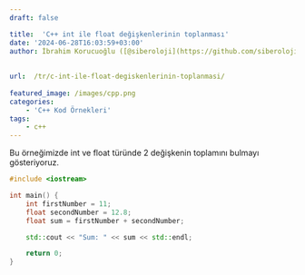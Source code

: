 ```yaml
---
draft: false

title:  'C++ int ile float değişkenlerinin toplanması'
date: '2024-06-28T16:03:59+03:00'
author: İbrahim Korucuoğlu ([@siberoloji](https://github.com/siberoloji))
 
 
url:  /tr/c-int-ile-float-degiskenlerinin-toplanmasi/
 
featured_image: /images/cpp.png
categories:
    - 'C++ Kod Örnekleri'
tags:
    - c++
---
```



Bu örneğimizde int ve float türünde 2 değişkenin toplamını bulmayı gösteriyoruz.


```cpp
#include <iostream>

int main() {
    int firstNumber = 11;
    float secondNumber = 12.8;
    float sum = firstNumber + secondNumber;

    std::cout << "Sum: " << sum << std::endl;

    return 0;
}
```
